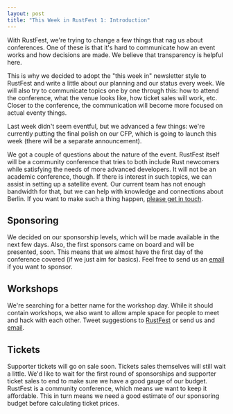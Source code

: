 ```yaml
---
layout: post
title: "This Week in RustFest 1: Introduction"
---
```


With RustFest, we're trying to change a few things that nag us about conferences. One of these is that it's hard to communicate how an event works and how decisions are made. We believe that transparency is helpful here.

This is why we decided to adopt the "this week in" newsletter style to RustFest and write a little about our planning and our status every week. We will also try to communicate topics one by one through this: how to attend the conference, what the venue looks like, how ticket sales will work, etc. Closer to the conference, the communication will become more focused on actual eventy things.

Last week didn't seem eventful, but we advanced a few things: we're currently putting the final polish on our CFP, which is going to launch this week (there will be a separate announcement).

We got a couple of questions about the nature of the event. RustFest itself will be a community conference that tries to both include Rust newcomers while satisfying the needs of more advanced developers. It will not be an academic conference, though. If there is interest in such topics, we can assist in setting up a satellite event. Our current team has not enough bandwidth for that, but we can help with knowledge and connections about Berlin. If you want to make such a thing happen, [please get in touch](mailto:team@rustfest.eu).

Sponsoring
----------

We decided on our sponsorship levels, which will be made available in the next few days. Also, the first sponsors came on board and will be presented, soon. This means that we almost have the first day of the conference covered (if we just aim for basics). Feel free to send us an [email](mailto:sponsor@rustfest.eu) if you want to sponsor.

Workshops
----------

We're searching for a better name for the workshop day. While it should contain workshops, we also want to allow ample space for people to meet and hack with each other. Tweet suggestions to [RustFest](https://twitter.com/rustfest) or send us and [email](mailto:team@rustfest.eu).

Tickets
----------

Supporter tickets will go on sale soon. Tickets sales themselves will still wait a little. We'd like to wait for the first round of sponsorships and supporter ticket sales to end to make sure we have a good gauge of our budget. RustFest is a community conference, which means we want to keep it affordable. This in turn means we need a good estimate of our sponsoring budget before calculating ticket prices.
